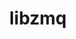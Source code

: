 ---
title: "libzmq"
layout: cache
categories: [package, develop-2023-06-11]
meta: {"versions": ["4.3.4"], "compilers": ["gcc@=11.1.0", "gcc@=7.3.1", "gcc@=7.5.0", "oneapi@=2023.1.0"], "oss": ["amzn2", "ubuntu18.04", "ubuntu20.04"], "platforms": ["linux"], "targets": ["aarch64", "neoverse_n1", "ppc64le", "x86_64", "x86_64_v3"], "stacks": ["aws-isc", "aws-isc-aarch64", "data-vis-sdk", "e4s", "e4s-oneapi", "e4s-power", "radiuss", "root"], "num_specs": 7, "num_specs_by_stack": {"root": 7, "e4s": 1, "data-vis-sdk": 1, "e4s-power": 1, "e4s-oneapi": 1, "aws-isc": 1, "radiuss": 1, "aws-isc-aarch64": 2}}
spec_details: [{"hash": "cbsbca7simuua5jpqmgg42fjdvhbeuim", "compiler": "gcc@=11.1.0", "versions": ["4.3.4"], "os": "ubuntu20.04", "platform": "linux", "target": "x86_64_v3", "variants": ["build_system=autotools", "~docs", "~drafts", "+libbsd", "+libsodium", "~libunwind", "patches=310b8aa"], "stacks": ["root", "e4s", "data-vis-sdk"], "size": "-", "tarball": "https://binaries.spack.io/releases/develop-2023-06-11/build_cache/linux-ubuntu20.04-x86_64_v3/gcc-11.1.0/libzmq-4.3.4/linux-ubuntu20.04-x86_64_v3-gcc-11.1.0-libzmq-4.3.4-cbsbca7simuua5jpqmgg42fjdvhbeuim.spack"}, {"hash": "5xphrhsnn3fmloyqf6e7bjt477a76uko", "compiler": "gcc@=11.1.0", "versions": ["4.3.4"], "os": "ubuntu20.04", "platform": "linux", "target": "ppc64le", "variants": ["build_system=autotools", "~docs", "~drafts", "+libbsd", "+libsodium", "~libunwind", "patches=310b8aa"], "stacks": ["e4s-power", "root"], "size": "-", "tarball": "https://binaries.spack.io/releases/develop-2023-06-11/build_cache/linux-ubuntu20.04-ppc64le/gcc-11.1.0/libzmq-4.3.4/linux-ubuntu20.04-ppc64le-gcc-11.1.0-libzmq-4.3.4-5xphrhsnn3fmloyqf6e7bjt477a76uko.spack"}, {"hash": "akgoqvkcvdsmm6suhku25zn6e3qj7ryr", "compiler": "oneapi@=2023.1.0", "versions": ["4.3.4"], "os": "ubuntu20.04", "platform": "linux", "target": "x86_64", "variants": ["build_system=autotools", "~docs", "~drafts", "+libbsd", "+libsodium", "~libunwind"], "stacks": ["root", "e4s-oneapi"], "size": "-", "tarball": "https://binaries.spack.io/releases/develop-2023-06-11/build_cache/linux-ubuntu20.04-x86_64/oneapi-2023.1.0/libzmq-4.3.4/linux-ubuntu20.04-x86_64-oneapi-2023.1.0-libzmq-4.3.4-akgoqvkcvdsmm6suhku25zn6e3qj7ryr.spack"}, {"hash": "kbcycsgppfdtqnk6ncakucxjknuxlsc6", "compiler": "gcc@=7.3.1", "versions": ["4.3.4"], "os": "amzn2", "platform": "linux", "target": "x86_64_v3", "variants": ["build_system=autotools", "~docs", "~drafts", "+libbsd", "+libsodium", "~libunwind"], "stacks": ["root", "aws-isc"], "size": "-", "tarball": "https://binaries.spack.io/releases/develop-2023-06-11/build_cache/linux-amzn2-x86_64_v3/gcc-7.3.1/libzmq-4.3.4/linux-amzn2-x86_64_v3-gcc-7.3.1-libzmq-4.3.4-kbcycsgppfdtqnk6ncakucxjknuxlsc6.spack"}, {"hash": "ucg7422fvhlkkkcikgwxkyirlmkc4jf6", "compiler": "gcc@=7.5.0", "versions": ["4.3.4"], "os": "ubuntu18.04", "platform": "linux", "target": "x86_64_v3", "variants": ["build_system=autotools", "~docs", "~drafts", "+libbsd", "+libsodium", "~libunwind"], "stacks": ["radiuss", "root"], "size": "-", "tarball": "https://binaries.spack.io/releases/develop-2023-06-11/build_cache/linux-ubuntu18.04-x86_64_v3/gcc-7.5.0/libzmq-4.3.4/linux-ubuntu18.04-x86_64_v3-gcc-7.5.0-libzmq-4.3.4-ucg7422fvhlkkkcikgwxkyirlmkc4jf6.spack"}, {"hash": "vbv7ypsyqy3pc37fzbdnkpf7ca5ik65g", "compiler": "gcc@=7.3.1", "versions": ["4.3.4"], "os": "amzn2", "platform": "linux", "target": "neoverse_n1", "variants": ["build_system=autotools", "~docs", "~drafts", "+libbsd", "+libsodium", "~libunwind"], "stacks": ["root", "aws-isc-aarch64"], "size": "-", "tarball": "https://binaries.spack.io/releases/develop-2023-06-11/build_cache/linux-amzn2-neoverse_n1/gcc-7.3.1/libzmq-4.3.4/linux-amzn2-neoverse_n1-gcc-7.3.1-libzmq-4.3.4-vbv7ypsyqy3pc37fzbdnkpf7ca5ik65g.spack"}, {"hash": "bmwzsvxn3co32ammckgea5lmplwn5ixs", "compiler": "gcc@=7.3.1", "versions": ["4.3.4"], "os": "amzn2", "platform": "linux", "target": "aarch64", "variants": ["build_system=autotools", "~docs", "~drafts", "+libbsd", "+libsodium", "~libunwind"], "stacks": ["root", "aws-isc-aarch64"], "size": "-", "tarball": "https://binaries.spack.io/releases/develop-2023-06-11/build_cache/linux-amzn2-aarch64/gcc-7.3.1/libzmq-4.3.4/linux-amzn2-aarch64-gcc-7.3.1-libzmq-4.3.4-bmwzsvxn3co32ammckgea5lmplwn5ixs.spack"}]
---